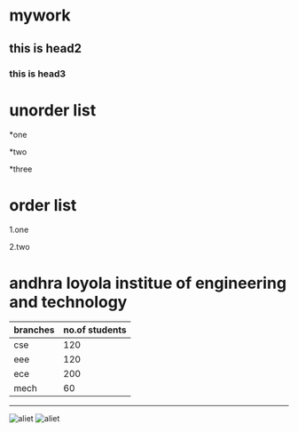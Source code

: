 # mywork
## this is head2
### this is head3

# unorder list

*one

*two

*three

# order list
1.one

2.two

# andhra loyola institue of engineering and technology

branches | no.of students
---------|----------------
cse | 120
eee | 120
ece | 200
mech | 60
------------------------
![aliet](https://images.app.goo.gl/DWnmHKmTBoz8R1wv8\download.jpg)
![aliet]()
